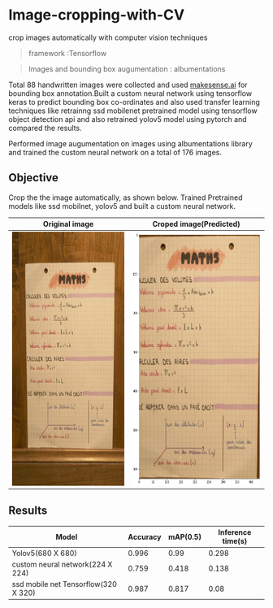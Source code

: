 # Image-cropping-with-CV

crop images automatically with computer vision techniques

>framework  :Tensorflow 

>Images and bounding box augumentation : albumentations 

Total 88 handwritten images were collected and used [makesense.ai](https://www.makesense.ai/) for bounding box annotation.Built a custom neural network using tensorflow keras to predict bounding box co-ordinates and also used transfer learning techniques like retrainng ssd mobilenet pretrained model using tensorflow object detection api and also retrained yolov5 model using pytorch and compared the results.

Performed image augumentation on images using albumentations library and trained the custom neural network on a total of 176 images.


## Objective 

Crop the the image automatically, as shown below. 
Trained Pretrained models like ssd mobilnet, yolov5 and built a custom neural network.




Original image             |  Croped image(Predicted)
:-------------------------:|:-------------------------:
<img src="Images/Test/058eeccda566ce0132bd7a2ffe3f5272.jpg" width = "395" height = "500">  |  <img src="Images/croped_image.png" width = "395" height = "500">


## Results 

| Model | Accuracy | mAP(0.5) | Inference time(s) |
| ------ | ------ | ------ | ------ |
| Yolov5(680 X 680) | 0.996 |  0.99 | 0.298 |
| custom neural network(224 X 224) | 0.759 | 0.418 | 0.138 |
| ssd mobile net Tensorflow(320 X 320) | 0.987 | 0.817 | 0.08 |
